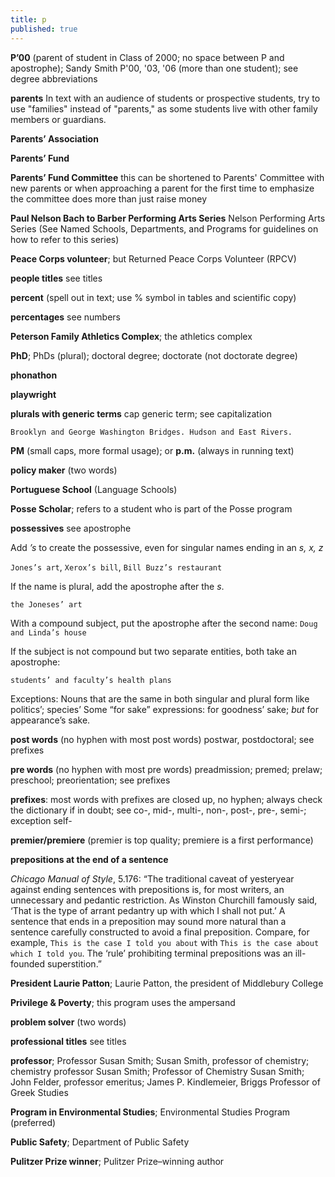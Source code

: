 ```yaml
---
title: p
published: true
---
```


**P’00** (parent of student in Class of 2000; no space between P and apostrophe); Sandy Smith P'00, '03, '06 (more than one student); see degree abbreviations

**parents** 
In text with an audience of students or prospective students, try to use "families" instead of "parents," as some students live with other family members or guardians.

**Parents’ Association**

**Parents’ Fund**

**Parents’ Fund Committee** this can be shortened to Parents' Committee with new parents or when approaching a parent for the first time to emphasize the committee does more than just raise money

**Paul Nelson Bach to Barber Performing Arts Series** Nelson Performing Arts Series (See Named Schools, Departments, and Programs for guidelines on how to refer to this series)

**Peace Corps volunteer**; but Returned Peace Corps Volunteer (RPCV)

**people titles** see titles

**percent** (spell out in text; use % symbol in tables and scientific copy)

**percentages** see numbers

**Peterson Family Athletics Complex**; the athletics complex

**PhD**; PhDs (plural); doctoral degree; doctorate (not doctorate degree) 

**phonathon**

**playwright**

**plurals with generic terms** cap generic term; see capitalization

`Brooklyn and George Washington Bridges. Hudson and East Rivers.`

**PM** (small caps, more formal usage); or **p.m.** (always in running text)

**policy maker** (two words)

**Portuguese School** (Language Schools)

**Posse Scholar**; refers to a student who is part of the Posse program

**possessives** see apostrophe

Add _’s_ to create the possessive, even for singular names ending in an _s, x, z_

`Jones’s art`, `Xerox’s bill`, `Bill Buzz’s restaurant`

If the name is plural, add the apostrophe after the _s_.

`the Joneses’ art`

With a compound subject, put the apostrophe after the second name: `Doug and Linda’s house`

If the subject is not compound but two separate entities, both take an apostrophe:

`students’ and faculty’s health plans`

Exceptions: Nouns that are the same in both singular and plural form like politics’; species’ 
Some “for sake” expressions: for goodness’ sake; *but* for appearance’s sake.

**post words** (no hyphen with most post words) postwar, postdoctoral; see prefixes

**pre words** (no hyphen with most pre words) preadmission; premed; prelaw; preschool; preorientation; see prefixes

**prefixes**: most words with prefixes are closed up, no hyphen; always check the dictionary if in doubt; see co-, mid-, multi-, non-, post-, pre-, semi-; exception self-

**premier/premiere** (premier is top quality; premiere is a first performance)

**prepositions at the end of a sentence**

*Chicago Manual of Style*, 5.176: “The traditional caveat of yesteryear against ending sentences with prepositions is, for most writers, an unnecessary and pedantic restriction. As Winston Churchill famously said, ‘That is the type of arrant pedantry up with which I shall not put.’ A sentence that ends in a preposition may sound more natural than a sentence carefully constructed to avoid a final preposition. Compare, for example, `This is the case I told you about` with `This is the case about which I told you`. The ‘rule’ prohibiting terminal prepositions was an ill-founded superstition.”

**President Laurie Patton**; Laurie Patton, the president of Middlebury College

**Privilege & Poverty**; this program uses the ampersand

**problem solver** (two words)

**professional titles** see titles

**professor**; Professor Susan Smith; Susan Smith, professor of chemistry; chemistry professor Susan Smith; Professor of Chemistry Susan Smith; John Felder, professor emeritus; James P. Kindlemeier, Briggs Professor of Greek Studies

**Program in Environmental Studies**; Environmental Studies Program (preferred)

**Public Safety**; Department of Public Safety

**Pulitzer Prize winner**; Pulitzer Prize–winning author
